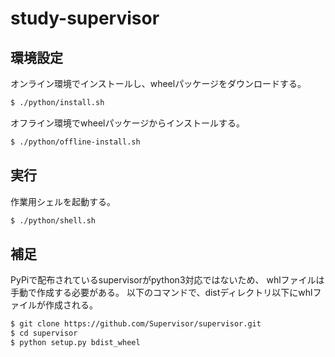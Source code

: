 study-supervisor
================

環境設定
--------

オンライン環境でインストールし、wheelパッケージをダウンロードする。

```sh
$ ./python/install.sh
```

オフライン環境でwheelパッケージからインストールする。

```sh
$ ./python/offline-install.sh
```


実行
----

作業用シェルを起動する。

```sh
$ ./python/shell.sh
```


補足
----

PyPiで配布されているsupervisorがpython3対応ではないため、
whlファイルは手動で作成する必要がある。
以下のコマンドで、distディレクトリ以下にwhlファイルが作成される。

```sh
$ git clone https://github.com/Supervisor/supervisor.git
$ cd supervisor
$ python setup.py bdist_wheel
```
